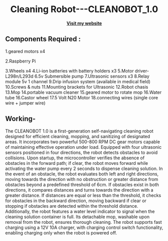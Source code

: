 <div align="center">
  <h1>Cleaning Robot---CLEANOBOT_1.0</h1>
  <a href="https://sites.google.com/view/rhythmshah/cleanobot-1-0"><b>Visit my website</b></a>
</div>


## **Components Required :**

1.geared motors x4

2.Raspberry Pi

3.Wheels x4
4.Li-ion batteries with battery holders x3
5.Motor driver- L298n/L293d
6.5v Submersible pump
7.Ultrasonic sensors x3
8.Relay module 5v 1 channel
9.Drip infusion system (available in medical field)
10.Screws & nuts
11.Mounting brackets for Ultrasonic
12.Robot chasis
13.Мор
14.portable vacuum cleaner
15.geared motor to rotate mop
16.Water tube
16.Castor wheel
17.5 Volt N20 Motor
18.connecting wires (single core wire + jumper wire)

## **Working-**

The CLEANOBOT 1.0 is a first-generation self-navigating cleaning robot designed for efficient cleaning, mopping, and sanitizing of designated areas. It incorporates two powerful 500-800 RPM DC gear motors capable of maintaining effective operation under load. Equipped with four ultrasonic sensors positioned in four directions, the robot detects obstacles to avoid collisions. Upon startup, the microcontroller verifies the absence of obstacles in the forward path; if clear, the robot moves forward while activating the water pump every 2 seconds to dispense cleaning solution. In the event of an obstacle, the robot evaluates both left and right directions, moving towards the direction with no obstruction or greater distance from obstacles beyond a predefined threshold of 6cm. If obstacles exist in both directions, it compares distances and turns towards the direction with a greater distance. If distances are equal or less than the threshold, it checks for obstacles in the backward direction, moving backward if clear or stopping if obstacles are detected within the threshold distance. Additionally, the robot features a water level indicator to signal when the cleaning solution container is full. Its detachable mop, washable upon removal from the robot, ensures thorough cleaning. The robot supports fast charging using a 12V 10A charger, with charging control switch functionality, enabling charging only when the robot is powered off. 
